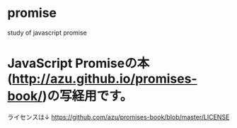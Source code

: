 # promise
study of javascript promise

# JavaScript Promiseの本(http://azu.github.io/promises-book/)の写経用です。
ライセンスは↓
https://github.com/azu/promises-book/blob/master/LICENSE
